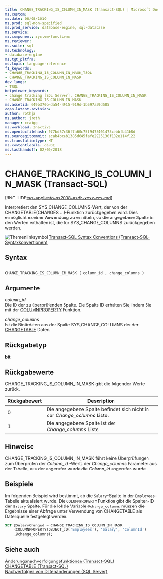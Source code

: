 ```yaml
---
title: CHANGE_TRACKING_IS_COLUMN_IN_MASK (Transact-SQL) | Microsoft Docs
ms.custom: 
ms.date: 08/08/2016
ms.prod: sql-non-specified
ms.prod_service: database-engine, sql-database
ms.service: 
ms.component: system-functions
ms.reviewer: 
ms.suite: sql
ms.technology:
- database-engine
ms.tgt_pltfrm: 
ms.topic: language-reference
f1_keywords:
- CHANGE_TRACKING_IS_COLUMN_IN_MASK_TSQL
- CHANGE_TRACKING_IS_COLUMN_IN_MASK
dev_langs:
- TSQL
helpviewer_keywords:
- change tracking [SQL Server], CHANGE_TRACKING_IS_COLUMN_IN_MASK
- CHANGE_TRACKING_IS_COLUMN_IN_MASK
ms.assetid: 649b370b-da54-4915-919d-1b597a39d505
caps.latest.revision: 
author: rothja
ms.author: jroth
manager: craigg
ms.workload: Inactive
ms.openlocfilehash: 077bd57c36f7a60c75f9475401475cebbfb41b8d
ms.sourcegitcommit: acab4bcab1385d645fafe2925130f102e114f122
ms.translationtype: MT
ms.contentlocale: de-DE
ms.lasthandoff: 02/09/2018
---
```

# <a name="changetrackingiscolumninmask-transact-sql"></a>CHANGE_TRACKING_IS_COLUMN_IN_MASK (Transact-SQL)
[!INCLUDE[tsql-appliesto-ss2008-asdb-xxxx-xxx-md](../../includes/tsql-appliesto-ss2008-asdb-xxxx-xxx-md.md)]

  Interpretiert den SYS_CHANGE_COLUMNS-Wert, der von der CHANGETABLE(CHANGES …)-Funktion zurückgegeben wird. Dies ermöglicht es einer Anwendung zu ermitteln, ob die angegebene Spalte in den Werten enthalten ist, die für SYS_CHANGE_COLUMNS zurückgegeben werden.  
  
 ![Themenlinksymbol](../../database-engine/configure-windows/media/topic-link.gif "Topic link icon") [Transact-SQL Syntax Conventions (Transact-SQL-Syntaxkonventionen)](../../t-sql/language-elements/transact-sql-syntax-conventions-transact-sql.md)  
  
## <a name="syntax"></a>Syntax  
  
```  
  
CHANGE_TRACKING_IS_COLUMN_IN_MASK ( column_id , change_columns )  
```  
  
## <a name="arguments"></a>Argumente  
 *column_id*  
 Die ID der zu überprüfenden Spalte. Die Spalte ID erhalten Sie, indem Sie mit der [COLUMNPROPERTY](../../t-sql/functions/columnproperty-transact-sql.md) Funktion.  
  
 *change_columns*  
 Ist die Binärdaten aus der Spalte SYS_CHANGE_COLUMNS der der [CHANGETABLE](../../relational-databases/system-functions/changetable-transact-sql.md) Daten.  
  
## <a name="return-type"></a>Rückgabetyp  
 **bit**  
  
## <a name="return-values"></a>Rückgabewerte  
 CHANGE_TRACKING_IS_COLUMN_IN_MASK gibt die folgenden Werte zurück.  
  
|Rückgabewert|Description|  
|------------------|-----------------|  
|0|Die angegebene Spalte befindet sich nicht in der *Change_columns* Liste.|  
|1|Die angegebene Spalte ist der *Change_columns* Liste.|  
  
## <a name="remarks"></a>Hinweise  
 CHANGE_TRACKING_IS_COLUMN_IN_MASK führt keine Überprüfungen zum Überprüfen der *Column_id* -Werts der *Change_columns* Parameter aus der Tabelle, aus der abgerufen wurde die  *Column_id* abgerufen wurde.  
  
## <a name="examples"></a>Beispiele  
 Im folgenden Beispiel wird bestimmt, ob die `Salary`-Spalte in der `Employees`-Tabelle aktualisiert wurde. Die `COLUMNPROPERTY` Funktion gibt die Spalten-ID der `Salary` Spalte. Für die lokale Variable `@change_columns` müssen die Ergebnisse einer Abfrage unter Verwendung von CHANGETABLE als Datenquelle festgelegt werden.  
  
```sql  
SET @SalaryChanged = CHANGE_TRACKING_IS_COLUMN_IN_MASK  
    (COLUMNPROPERTY(OBJECT_ID('Employees'), 'Salary', 'ColumnId')  
    ,@change_columns);  
```  
  
## <a name="see-also"></a>Siehe auch  
 [Änderungsnachverfolgungsfunktionen &#40;Transact-SQL&#41;](../../relational-databases/system-functions/change-tracking-functions-transact-sql.md)   
 [CHANGETABLE &#40;Transact-SQL&#41;](../../relational-databases/system-functions/changetable-transact-sql.md)   
 [Nachverfolgen von Datenänderungen &#40;SQL Server&#41;](../../relational-databases/track-changes/track-data-changes-sql-server.md)  
  
  
